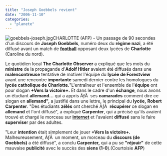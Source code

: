 ```yaml
---
title: "Joseph Goebbels revient"
date: "2006-11-10"
categories: 
  - "planete"
---
```


![goebbels-joseph.jpg](/uploads/2006/11/goebbels-joseph.jpg)CHARLOTTE (AFP) - Un passage de 90 secondes d'un discours de **Joseph Goebbels**, numéro deux du **régime nazi**, a été diffusé avant un match de [**football**](http://fr.sports.yahoo.com/fo/) opposant deux lycées de **Charlotte** (Caroline du nord).

Le quotidien local **The Charlotte Observer** a expliqué que les mots du **ministre** de la propagande d'**Adolf Hitler** avaient été diffusés dans une **malencontreuse** tentative de motiver l'équipe du **lycée de Forestview** avant une rencontre i**mportante** samedi dernier contre les homologues du **lycée catholique de Charlotte.**"L'entraîneur et l'ensemble de l'**équipe** ont pour slogan **+Vers la victoire+.** Et dans le cadre d'un **échange**, nous avons un étudiant **allemand...** qui a appris ÃƒÂ  ses **camarades** comment dire ce slogan en **allemand",** a justifié dans une lettre, le principal du **lycée,** **Robert Carpenter**. "Des étudiants **zélés** ont cherché ÃƒÂ  **récupérer** ce slogan en **allemand** et l'ont diffusé", a expliqué **Carpenter**, qui a précisé qu'ils avaient trouvé et chargé le morceau sur [**internet**](http://fr.fc.yahoo.com/i/internet.html) et l'avaient **diffusé** sans le faire **supervise**r par des adultes.

"Leur **intention** était simplement de jouer **+Vers la victoire+.** Malheureusement, ÃƒÂ  un moment, un morceau du **discours (de Goebbels)** a été diffusé", a conclu **Carpenter,** qui a pu se **"réjouir"** de cette mauvaise **publicité** avec le succès des **siens (1-0**).(Courtoisie **AFP**)
